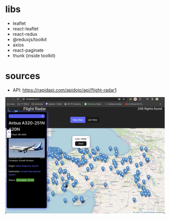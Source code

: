 # libs

- leaflet
- react-leaflet
- react-redux
- @reduxjs/toolkit
- axios
- react-paginate
- thunk (inside toolkit)

# sources

- API: https://rapidapi.com/apidojo/api/flight-radar1

![](/public/project.png)
